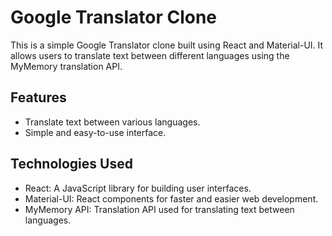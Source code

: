 # Google Translator Clone

This is a simple Google Translator clone built using React and Material-UI. It allows users to translate text between different languages using the MyMemory translation API.

## Features

- Translate text between various languages.
- Simple and easy-to-use interface.

## Technologies Used

- React: A JavaScript library for building user interfaces.
- Material-UI: React components for faster and easier web development.
- MyMemory API: Translation API used for translating text between languages.
